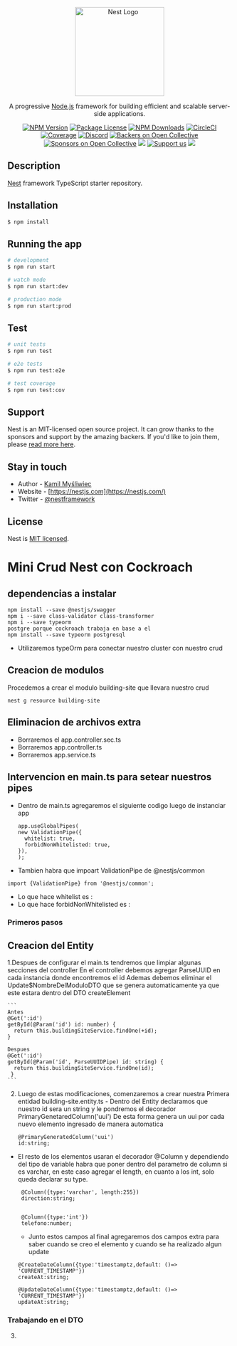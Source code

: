 <p align="center">
  <a href="http://nestjs.com/" target="blank"><img src="https://nestjs.com/img/logo-small.svg" width="200" alt="Nest Logo" /></a>
</p>

[circleci-image]: https://img.shields.io/circleci/build/github/nestjs/nest/master?token=abc123def456
[circleci-url]: https://circleci.com/gh/nestjs/nest

  <p align="center">A progressive <a href="http://nodejs.org" target="_blank">Node.js</a> framework for building efficient and scalable server-side applications.</p>
    <p align="center">
<a href="https://www.npmjs.com/~nestjscore" target="_blank"><img src="https://img.shields.io/npm/v/@nestjs/core.svg" alt="NPM Version" /></a>
<a href="https://www.npmjs.com/~nestjscore" target="_blank"><img src="https://img.shields.io/npm/l/@nestjs/core.svg" alt="Package License" /></a>
<a href="https://www.npmjs.com/~nestjscore" target="_blank"><img src="https://img.shields.io/npm/dm/@nestjs/common.svg" alt="NPM Downloads" /></a>
<a href="https://circleci.com/gh/nestjs/nest" target="_blank"><img src="https://img.shields.io/circleci/build/github/nestjs/nest/master" alt="CircleCI" /></a>
<a href="https://coveralls.io/github/nestjs/nest?branch=master" target="_blank"><img src="https://coveralls.io/repos/github/nestjs/nest/badge.svg?branch=master#9" alt="Coverage" /></a>
<a href="https://discord.gg/G7Qnnhy" target="_blank"><img src="https://img.shields.io/badge/discord-online-brightgreen.svg" alt="Discord"/></a>
<a href="https://opencollective.com/nest#backer" target="_blank"><img src="https://opencollective.com/nest/backers/badge.svg" alt="Backers on Open Collective" /></a>
<a href="https://opencollective.com/nest#sponsor" target="_blank"><img src="https://opencollective.com/nest/sponsors/badge.svg" alt="Sponsors on Open Collective" /></a>
  <a href="https://paypal.me/kamilmysliwiec" target="_blank"><img src="https://img.shields.io/badge/Donate-PayPal-ff3f59.svg"/></a>
    <a href="https://opencollective.com/nest#sponsor"  target="_blank"><img src="https://img.shields.io/badge/Support%20us-Open%20Collective-41B883.svg" alt="Support us"></a>
  <a href="https://twitter.com/nestframework" target="_blank"><img src="https://img.shields.io/twitter/follow/nestframework.svg?style=social&label=Follow"></a>
</p>
  <!--[![Backers on Open Collective](https://opencollective.com/nest/backers/badge.svg)](https://opencollective.com/nest#backer)
  [![Sponsors on Open Collective](https://opencollective.com/nest/sponsors/badge.svg)](https://opencollective.com/nest#sponsor)-->

## Description

[Nest](https://github.com/nestjs/nest) framework TypeScript starter repository.

## Installation

```bash
$ npm install
```

## Running the app

```bash
# development
$ npm run start

# watch mode
$ npm run start:dev

# production mode
$ npm run start:prod
```

## Test

```bash
# unit tests
$ npm run test

# e2e tests
$ npm run test:e2e

# test coverage
$ npm run test:cov
```

## Support

Nest is an MIT-licensed open source project. It can grow thanks to the sponsors and support by the amazing backers. If you'd like to join them, please [read more here](https://docs.nestjs.com/support).

## Stay in touch

- Author - [Kamil Myśliwiec](https://kamilmysliwiec.com)
- Website - [https://nestjs.com](https://nestjs.com/)
- Twitter - [@nestframework](https://twitter.com/nestframework)

## License

Nest is [MIT licensed](LICENSE).



# Mini Crud Nest con Cockroach

## dependencias a instalar
```
npm install --save @nestjs/swagger
npm i --save class-validator class-transformer
npm i --save typeorm
postgre porque cockroach trabaja en base a el
npm install --save typeorm postgresql
```
 - Utilizaremos typeOrm para conectar nuestro cluster con nuestro crud

## Creacion de modulos 
  Procedemos a crear el modulo building-site que llevara nuestro crud 
```
nest g resource building-site
```

## Eliminacion de archivos extra
- Borraremos el app.controller.sec.ts
- Borraremos  app.controller.ts
- Borraremos app.service.ts

## Intervencion en main.ts para setear nuestros pipes
- Dentro de main.ts agregaremos el siguiente codigo luego de instanciar app
  	```
    app.useGlobalPipes(
    new ValidationPipe({
      whitelist: true,
      forbidNonWhitelisted: true,
    }),
  );
     ```
 - Tambien habra que impoart ValidationPipe de @nestjs/common

  ```
  import {ValidationPipe} from '@nestjs/common';
  ```
  - Lo que hace whitelist es : 
  - Lo que hace forbidNonWhitelisted es : 

### Primeros pasos
 ## Creacion del Entity
 
   1.Despues de configurar el main.ts tendremos que limpiar algunas secciones del controller
   En el controller debemos agregar ParseUUID en cada instancia donde encontremos el id
   Ademas debemos eliminar el Update$NombreDelModuloDTO que se genera automaticamente ya que este estara dentro del DTO createElement
   
    ```
    Antes 
    @Get(':id')
    getById(@Param('id') id: number) {
      return this.buildingSiteService.findOne(+id);
    }
    
    Despues 
    @Get(':id')
    getById(@Param('id', ParseUUIDPipe) id: string) {
      return this.buildingSiteService.findOne(id);
     }
    ```
  2. Luego de estas modificaciones, comenzaremos a crear nuestra Primera entidad building-site.entity.ts
    - Dentro del Entity declaramos que nuestro  id sera un string y le pondremos el decorador PrimaryGenetaredColumn('uui')
       De esta forma genera un uui por cada nuevo elemento ingresado de manera automatica
       
       ```
       @PrimaryGeneratedColumn('uui')
       id:string;
       ```
       
   - El resto de los elementos usaran el decorador @Column  y dependiendo del tipo de variable habra que poner dentro del parametro de column si es varchar, en este         caso agregar el length, en cuanto a los int, solo queda declarar su type.
    
       ```
        @Column({type:'varchar', length:255})
        direction:string;
        
        
        @Column({type:'int'})
        telefono:number;
       ```
    
     - Junto estos campos al final agregaremos dos campos extra para saber cuando se creo el elemento y cuando se ha realizado algun update
    
      ```
      @CreateDateColumn({type:'timestamptz,default: ()=> 'CURRENT_TIMESTAMP'})
      createAt:string;
      
      @UpdateDateColumn({type:'timestamptz,default: ()=> 'CURRENT_TIMESTAMP'})
      updateAt:string;
      ```
      
  ### Trabajando en el DTO
  
   3. 
 
  


